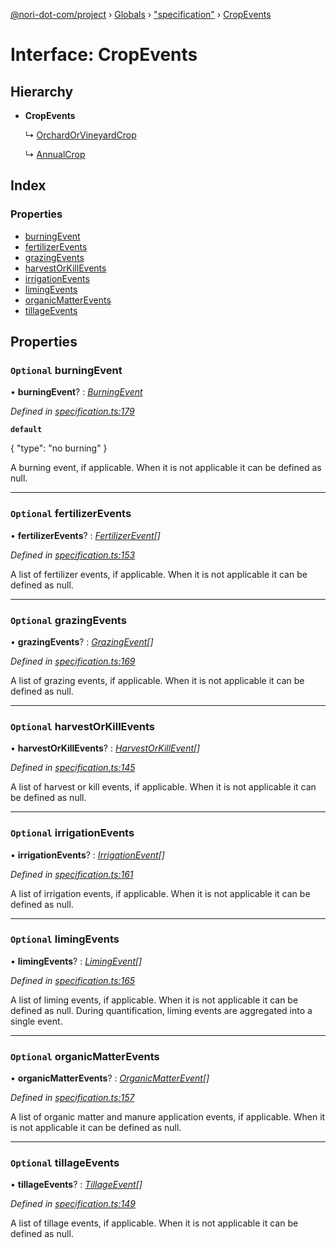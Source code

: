 [@nori-dot-com/project](../README.md) › [Globals](../globals.md) › ["specification"](../modules/_specification_.md) › [CropEvents](_specification_.cropevents.md)

# Interface: CropEvents

## Hierarchy

* **CropEvents**

  ↳ [OrchardOrVineyardCrop](_specification_.orchardorvineyardcrop.md)

  ↳ [AnnualCrop](_specification_.annualcrop.md)

## Index

### Properties

* [burningEvent](_specification_.cropevents.md#optional-burningevent)
* [fertilizerEvents](_specification_.cropevents.md#optional-fertilizerevents)
* [grazingEvents](_specification_.cropevents.md#optional-grazingevents)
* [harvestOrKillEvents](_specification_.cropevents.md#optional-harvestorkillevents)
* [irrigationEvents](_specification_.cropevents.md#optional-irrigationevents)
* [limingEvents](_specification_.cropevents.md#optional-limingevents)
* [organicMatterEvents](_specification_.cropevents.md#optional-organicmatterevents)
* [tillageEvents](_specification_.cropevents.md#optional-tillageevents)

## Properties

### `Optional` burningEvent

• **burningEvent**? : *[BurningEvent](_specification_.burningevent.md)*

*Defined in [specification.ts:179](https://github.com/nori-dot-eco/nori-dot-com/blob/376c30c/packages/project/src/specification.ts#L179)*

**`default`** 

{
 "type": "no burning"
}

A burning event, if applicable. When it is not applicable it can be defined as null.

___

### `Optional` fertilizerEvents

• **fertilizerEvents**? : *[FertilizerEvent](_specification_.fertilizerevent.md)[]*

*Defined in [specification.ts:153](https://github.com/nori-dot-eco/nori-dot-com/blob/376c30c/packages/project/src/specification.ts#L153)*

A list of fertilizer events, if applicable. When it is not applicable it can be defined as null.

___

### `Optional` grazingEvents

• **grazingEvents**? : *[GrazingEvent](_specification_.grazingevent.md)[]*

*Defined in [specification.ts:169](https://github.com/nori-dot-eco/nori-dot-com/blob/376c30c/packages/project/src/specification.ts#L169)*

A list of grazing events, if applicable. When it is not applicable it can be defined as null.

___

### `Optional` harvestOrKillEvents

• **harvestOrKillEvents**? : *[HarvestOrKillEvent](_specification_.harvestorkillevent.md)[]*

*Defined in [specification.ts:145](https://github.com/nori-dot-eco/nori-dot-com/blob/376c30c/packages/project/src/specification.ts#L145)*

A list of harvest or kill events, if applicable. When it is not applicable it can be defined as null.

___

### `Optional` irrigationEvents

• **irrigationEvents**? : *[IrrigationEvent](_specification_.irrigationevent.md)[]*

*Defined in [specification.ts:161](https://github.com/nori-dot-eco/nori-dot-com/blob/376c30c/packages/project/src/specification.ts#L161)*

A list of irrigation events, if applicable. When it is not applicable it can be defined as null.

___

### `Optional` limingEvents

• **limingEvents**? : *[LimingEvent](_specification_.limingevent.md)[]*

*Defined in [specification.ts:165](https://github.com/nori-dot-eco/nori-dot-com/blob/376c30c/packages/project/src/specification.ts#L165)*

A list of liming events, if applicable. When it is not applicable it can be defined as null. During quantification, liming events are aggregated into a single event.

___

### `Optional` organicMatterEvents

• **organicMatterEvents**? : *[OrganicMatterEvent](_specification_.organicmatterevent.md)[]*

*Defined in [specification.ts:157](https://github.com/nori-dot-eco/nori-dot-com/blob/376c30c/packages/project/src/specification.ts#L157)*

A list of organic matter and manure application events, if applicable. When it is not applicable it can be defined as null.

___

### `Optional` tillageEvents

• **tillageEvents**? : *[TillageEvent](_specification_.tillageevent.md)[]*

*Defined in [specification.ts:149](https://github.com/nori-dot-eco/nori-dot-com/blob/376c30c/packages/project/src/specification.ts#L149)*

A list of tillage events, if applicable. When it is not applicable it can be defined as null.
